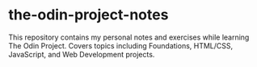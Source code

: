 # the-odin-project-notes
This repository contains my personal notes and exercises while learning The Odin Project. 
Covers topics including Foundations, HTML/CSS, JavaScript, and Web Development projects.
